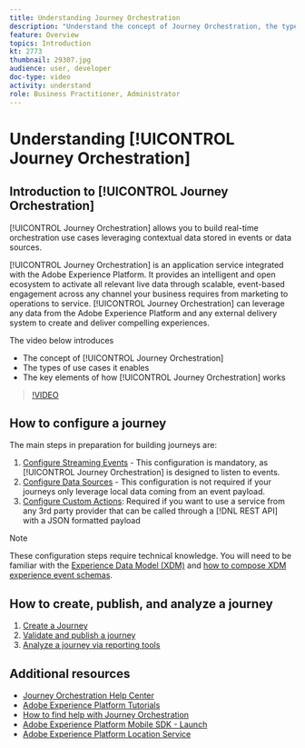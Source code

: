 ```yaml
---
title: Understanding Journey Orchestration
description: "Understand the concept of Journey Orchestration, the types of use cases it enables and the key elements of how Journey Orchestration works."
feature: Overview
topics: Introduction
kt: 2773
thumbnail: 29307.jpg
audience: user, developer
doc-type: video
activity: understand
role: Business Practitioner, Administrator
---
```


# Understanding [!UICONTROL Journey Orchestration]

## Introduction to [!UICONTROL Journey Orchestration]

[!UICONTROL Journey Orchestration] allows you to build real-time orchestration use cases leveraging contextual data stored in events or data sources.

[!UICONTROL Journey Orchestration] is an application service integrated with the Adobe Experience Platform. It provides an intelligent and open ecosystem to activate all relevant live data through scalable, event-based engagement across any channel your business requires from marketing to operations to service. [!UICONTROL Journey Orchestration] can leverage any data from the Adobe Experience Platform and any external delivery system to create and deliver compelling experiences.

The video below introduces

* The concept of [!UICONTROL Journey Orchestration]
* The types of use cases it enables
* The key elements of how [!UICONTROL Journey Orchestration] works

>[!VIDEO](https://video.tv.adobe.com/v/29307?quality=12)

## How to configure a journey

The main steps in preparation for building journeys are:

1. [Configure Streaming Events](/help/configuring-journey-orchestration/configure-streaming-events.md) - This configuration is mandatory, as [!UICONTROL Journey Orchestration] is designed to listen to events.
1. [Configure Data Sources](/help/configuring-journey-orchestration/configure-data-sources.md) - This configuration is not required if your journeys only leverage local data coming from an event payload.
1. [Configure Custom Actions](/help/configuring-journey-orchestration/configure-actions.md): Required if you want to use a service from any 3rd party provider that can be called through a [!DNL REST API] with a JSON formatted payload

>[!NOTE]
>
>These configuration steps require technical knowledge. You will need to be familiar with the [Experience Data Model (XDM)](https://docs.adobe.com/content/help/en/platform-learn/tutorials/schemas/understanding-the-xdm-system-and-experience-data-model.html) and [how to compose XDM experience event schemas](https://docs.adobe.com/content/help/en/platform-learn/tutorials/schemas/create-your-first-schema-with-out-of-the-box-components.html).

## How to create, publish, and analyze a journey

1. [Create a Journey](/help/building-a-journey/creating-a-journey.md)
1. [Validate and publish a journey](/help/validate-and-publish-a-journey.md)
1. [Analyze a journey via reporting tools](/help/analyze-a-journey-via-reporting-tools.md)

## Additional resources

* [Journey Orchestration Help Center](https://docs.adobe.com/content/help/en/journeys/using/journey-orchestration-home.html)
* [Adobe Experience Platform Tutorials](https://docs.adobe.com/content/help/en/platform-learn/tutorials/overview.html)
* [How to find help with Journey Orchestration](/help/understanding-journey-orchestration.md)
* [Adobe Experience Platform Mobile SDK - Launch](https://docs.adobe.com/content/help/en/core-services-learn/tutorials/launch-mobile/understanding-the-mobile-sdks.html)
* [Adobe Experience Platform Location Service](https://docs.adobe.com/content/help/en/places/using/home.html)

